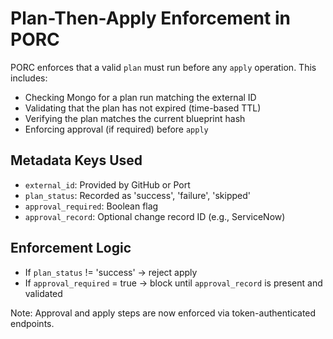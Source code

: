 # Plan-Then-Apply Enforcement in PORC

PORC enforces that a valid `plan` must run before any `apply` operation. This includes:

- Checking Mongo for a plan run matching the external ID
- Validating that the plan has not expired (time-based TTL)
- Verifying the plan matches the current blueprint hash
- Enforcing approval (if required) before `apply`

## Metadata Keys Used

- `external_id`: Provided by GitHub or Port
- `plan_status`: Recorded as 'success', 'failure', 'skipped'
- `approval_required`: Boolean flag
- `approval_record`: Optional change record ID (e.g., ServiceNow)

## Enforcement Logic

- If `plan_status` != 'success' → reject apply
- If `approval_required` = true → block until `approval_record` is present and validated

Note: Approval and apply steps are now enforced via token-authenticated endpoints.